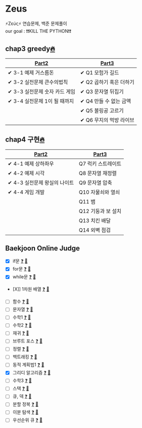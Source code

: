 # Zeus

⚡Ζεύς⚡ 연습문제, 백준 문제풀이  <br/>
our goal : ❗❗KILL THE PYTHON❗❗  <br/>

## chap3 greedy[🔥](https://github.com/Greek-and-Roman-God/Zeus/tree/main/ch3_greedy)

| [Part2](https://github.com/Greek-and-Roman-God/Zeus/blob/main/ch3_greedy/part2.py)                         | [Part3](https://github.com/Greek-and-Roman-God/Zeus/blob/main/ch3_greedy/part3.py)                | 
|-------------------------------|----------------------|
|✔ 3-1 예제 거스름돈           |✔ Q1 모험가 길드    
|✔ 3-2 실전문제 큰수의법칙      |✔ Q2 곱하기 혹은 더하기  
|✔ 3-3 실전문제 숫자 카드 게임  |✔ Q3 문자열 뒤집기 
|✔ 3-4 실전문제 1이 될 때까지   |✔ Q4 만들 수 없는 금액 
|                               |✔ Q5 볼링공 고르기 
|                               |✔ Q6 무지의 먹방 라이브 

## chap4 구현[🔥]()

| [Part2]()                         | [Part3]()                | 
|-------------------------------|----------------------|
|✔ 4-1 예제 상하좌우           | Q7 럭키 스트레이트    
|✔ 4-2 예제 시각               | Q8 문자열 재정렬  
|✔ 4-3 실전문제 왕실의 나이트    | Q9 문자열 압축 
|✔ 4-4 게임 개발               | Q10 자물쇠와 열쇠 
|                               | Q11 뱀 
|                               | Q12 기둥과 보 설치 
|                               | Q13 치킨 배달 
|                               | Q14 외벽 점검 


## Baekjoon Online Judge
- [X] if문 [❓](https://www.acmicpc.net/step/4) [💯](https://github.com/Greek-and-Roman-God/Zeus/blob/main/baekjoon/question_if.py)
- [X] for문 [❓](https://www.acmicpc.net/step/3) [💯](https://github.com/Greek-and-Roman-God/Zeus/blob/main/baekjoon/question_for.py)
- [X] while문 [❓](https://www.acmicpc.net/step/2) [💯](https://github.com/Greek-and-Roman-God/Zeus/blob/main/baekjoon/question_while.py)
- [X]] 1차원 배열 [❓](https://www.acmicpc.net/step/6) [💯](https://github.com/Greek-and-Roman-God/Zeus/blob/main/baekjoon/question_array.py)
- [ ] 함수 [❓]() [💯]()
- [ ] 문자열 [❓]() [💯]()
- [ ] 수학1 [❓]() [💯]()
- [ ] 수학2 [❓]() [💯]()
- [ ] 재귀 [❓]() [💯]()
- [ ] 브루트 포스 [❓]() [💯]()
- [ ] 정렬 [❓]() [💯]()
- [ ] 백트래킹 [❓]() [💯]()
- [ ] 동적 계획법1 [❓]() [💯]()
- [X] 그리디 알고리즘 [❓](https://www.acmicpc.net/step/33) [💯](https://github.com/Greek-and-Roman-God/Zeus/blob/main/baekjoon/question_greedy.py)
- [ ] 수학3 [❓]() [💯]()
- [ ] 스택 [❓]() [💯]()
- [ ] 큐, 덱 [❓]() [💯]()
- [ ] 분할 정복 [❓]() [💯]()
- [ ] 이분 탐색 [❓]() [💯]()
- [ ] 우선순위 큐 [❓]() [💯]()
